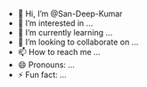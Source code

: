 - 👋 Hi, I’m @San-Deep-Kumar
- 👀 I’m interested in ...
- 🌱 I’m currently learning ...
- 💞️ I’m looking to collaborate on ...
- 📫 How to reach me ...
- 😄 Pronouns: ...
- ⚡ Fun fact: ...

<!---
San-Deep-Kumar/San-Deep-Kumar is a ✨ special ✨ repository because its `README.md` (this file) appears on your GitHub profile.
You can click the Preview link to take a look at your changes.
--->
